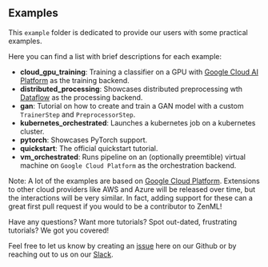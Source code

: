 ## Examples

This `example` folder is dedicated to provide our users with some practical examples.

Here you can find a list with brief descriptions for each example:

- **cloud_gpu_training**: Training a classifier on a GPU with [Google Cloud AI Platform](https://cloud.google.com/ai-platform) as the training backend.
- **distributed_processing**: Showcases distributed preprocessing wth [Dataflow](https://cloud.google.com/dataflow) as the processing backend.
- **gan**: Tutorial on how to create and train a GAN model with a custom `TrainerStep` and `PreprocessorStep`.
- **kubernetes_orchestrated**: Launches a kubernetes job on a kubernetes cluster.
- **pytorch**: Showcases PyTorch support.
- **quickstart**: The official quickstart tutorial.
- **vm_orchestrated**: Runs pipeline on an (optionally preemtible) virtual machine on `Google Cloud Platform` as the orchestration backend.

Note: A lot of the examples are based on [Google Cloud Platform](https://cloud.google.com/). Extensions to other cloud providers like AWS and Azure will 
be released over time, but the interactions will be very similar. In fact, adding support for these can a great first pull 
request if you would to be a contributor to ZenML!

Have any questions? Want more tutorials? Spot out-dated, frustrating tutorials? We got you covered!

Feel free to let us know by creating an 
[issue](https://github.com/maiot-io/zenml/issues) here on our Github or by reaching out to us on our 
[Slack](https://zenml.io/slack-invite/). 